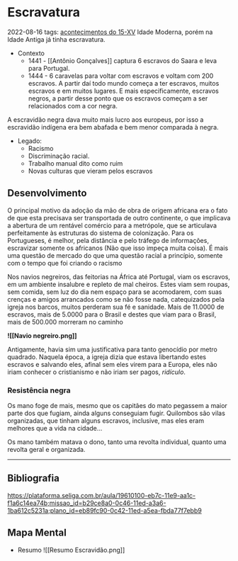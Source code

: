 # Escravatura
2022-08-16
tags: [acontecimentos do  15-XV](../../../Sec/Acontecimentos%20Dos%20Séculos/acontecimentos%20do%20%2015-XV.md) Idade Moderna, porém na Idade Antiga já tinha escravatura.

* Contexto
	* 1441 - [[Antônio Gonçalves]] captura 6 escravos do Saara e leva para Portugal.
	* 1444 - 6 caravelas para voltar com escravos e voltam com 200 escravos. A partir daí todo mundo começa a ter escravos, muitos escravos e em muitos lugares. E mais especificamente, escravos negros, a partir desse ponto que os escravos começam a ser relacionados com a cor negra.

A escravidão negra dava muito mais lucro aos europeus, por isso a escravidão indígena era bem abafada e bem menor comparada à negra.

* Legado:
	* Racismo
	* Discriminação racial.
	* Trabalho manual dito como ruim
	* Novas culturas que vieram pelos escravos

  

## Desenvolvimento

O principal motivo da adoção da mão de obra de origem africana era o fato de que esta precisava ser transportada de outro continente, o que implicava a abertura de um rentável comércio para a metrópole, que se articulava perfeitamente às estruturas do sistema de colonização.
Para os Portugueses, é melhor, pela distância e pelo tráfego de informações, escravizar somente os africanos (Não que isso impeça muita coisa). É mais uma questão de mercado do que uma questão racial a princípio, somente com o tempo que foi criando o racismo

Nos navios negreiros, das feitorias na África até Portugal, viam os escravos, em um ambiente insalubre e repleto de mal cheiros. Estes viam sem roupas, sem comida, sem luz do dia nem espaço para se acomodarem, com suas crenças e amigos arrancados como se não fosse nada, catequizados pela igreja nos barcos, muitos perderam sua fé e sanidade. Mais de 11.0000 de escravos, mais de 5.0000 para o Brasil e destes que viam para o Brasil, mais de 500.000 morreram no caminho

**![[Navio negreiro.png]]**

Antigamente, havia sim uma justificativa para tanto genocídio por metro quadrado. Naquela época, a igreja dizia que estava libertando estes escravos e salvando eles, afinal sem eles virem para a Europa, eles não iriam conhecer o cristianismo e não iriam ser pagos, _ridículo_.

### Resistência negra

Os mano foge de mais, mesmo que os capitães do mato pegassem a maior parte dos que fugiam, ainda alguns conseguiam fugir.
Quilombos são vilas organizadas, que tinham alguns escravos, inclusive, mas eles eram melhores que a vida na cidade...

Os mano também matava o dono, tanto uma revolta individual, quanto uma revolta geral e organizada.

-----------------------------------------------
## Bibliografia
https://plataforma.seliga.com.br/aula/19610100-eb7c-11e9-aa1c-f1a6c14ea74b;missao_id=b29ce8a0-0c46-11ed-a3a6-1ba612c5231a;plano_id=eb89fc90-0c42-11ed-a5ea-fbda77f7ebb9

## Mapa Mental

* Resumo
![[Resumo Escravidão.png]]